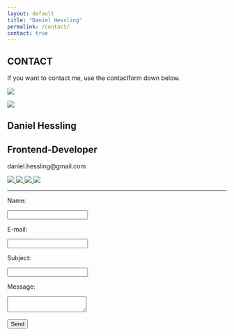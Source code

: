 ```yaml
---
layout: default
title: "Daniel Hessling"
permalink: /contact/
contact: true
---
```



<section>
<div class="big-spacer"></div>
<h2><span>CONTACT</span></h2>
<div class="mini-spacer"></div>
<p id="contact-info">If you want to contact me, use the contactform down below.</p>
<div class="spacer contact-d-none"></div>

<a href="{{site.url}}"><img class="mob-logo" src="{{ site.baseurl }}/assets/images/dh.png"></a>
<div class="card-div">
<div class='card'>
<div class="card-content">
<div class="card-left">
<img src="{{ site.baseurl }}/assets/images/jag.jpg" id="contact-me">
</div>
<div class="card-right">
<h1>Daniel Hessling</h1>
<h2>Frontend-Developer</h2>
<p>daniel.hessling@gmail.com</p>
<a href="https://linkedin.com/in/danielhessling" target="_blank">
<img src="{{ site.baseurl }}/assets/images/linkedin.png" class="card-icon">
</a>
<a href="https://twitter.com/dannehess" target="_blank">
<img src="{{ site.baseurl }}/assets/images/twitter.png" class="card-icon">
</a>
<a href="https://www.facebook.com/daniel.hessling.1" target="_blank">
<img src="{{ site.baseurl }}/assets/images/facebook.png" class="card-icon">
</a>
<a href="https://www.instagram.com/dannehess/" target="_blank">
<img src="{{ site.baseurl }}/assets/images/instagram.png" class="card-icon">
</a>
<hr class="card-hr">
</div>
</div>
</div>
</div>


<div class="spacer contact-d-none"></div>
<div class="big-spacer"></div>

<div class="contact-center-form">
<form id="kontakt" name="kontakt" method="post" action="contactform.php">
<p class="label-p">Name:</p>
<input type="text" name="name" required>
<div class="mini-spacer"></div>
<p class="label-p">E-mail:</p>
<input type="text" name="email" required>
<div class="mini-spacer"></div>
<p class="label-p">Subject:</p>
<input type="text" name="subject" required>
<div class="mini-spacer"></div>
<p class="label-p">Message:</p>
<textarea name="message" required></textarea><br><br>
<input name="submit" type="submit" value="Send" id="submit_button">
</form>
</div>

<div class="big-spacer"></div>
</section>